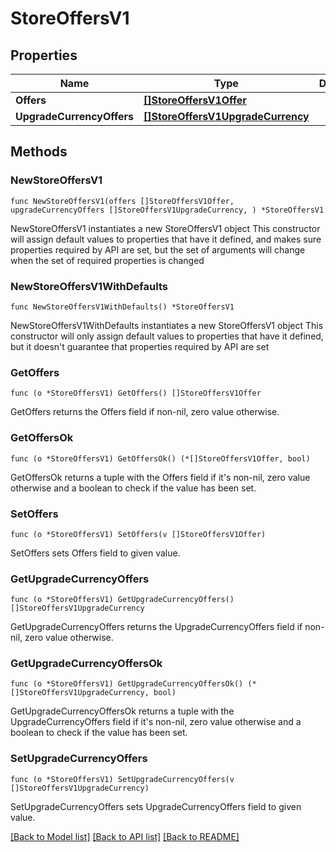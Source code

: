 # StoreOffersV1

## Properties

Name | Type | Description | Notes
------------ | ------------- | ------------- | -------------
**Offers** | [**[]StoreOffersV1Offer**](StoreOffersV1Offer.md) |  | 
**UpgradeCurrencyOffers** | [**[]StoreOffersV1UpgradeCurrency**](StoreOffersV1UpgradeCurrency.md) |  | 

## Methods

### NewStoreOffersV1

`func NewStoreOffersV1(offers []StoreOffersV1Offer, upgradeCurrencyOffers []StoreOffersV1UpgradeCurrency, ) *StoreOffersV1`

NewStoreOffersV1 instantiates a new StoreOffersV1 object
This constructor will assign default values to properties that have it defined,
and makes sure properties required by API are set, but the set of arguments
will change when the set of required properties is changed

### NewStoreOffersV1WithDefaults

`func NewStoreOffersV1WithDefaults() *StoreOffersV1`

NewStoreOffersV1WithDefaults instantiates a new StoreOffersV1 object
This constructor will only assign default values to properties that have it defined,
but it doesn't guarantee that properties required by API are set

### GetOffers

`func (o *StoreOffersV1) GetOffers() []StoreOffersV1Offer`

GetOffers returns the Offers field if non-nil, zero value otherwise.

### GetOffersOk

`func (o *StoreOffersV1) GetOffersOk() (*[]StoreOffersV1Offer, bool)`

GetOffersOk returns a tuple with the Offers field if it's non-nil, zero value otherwise
and a boolean to check if the value has been set.

### SetOffers

`func (o *StoreOffersV1) SetOffers(v []StoreOffersV1Offer)`

SetOffers sets Offers field to given value.


### GetUpgradeCurrencyOffers

`func (o *StoreOffersV1) GetUpgradeCurrencyOffers() []StoreOffersV1UpgradeCurrency`

GetUpgradeCurrencyOffers returns the UpgradeCurrencyOffers field if non-nil, zero value otherwise.

### GetUpgradeCurrencyOffersOk

`func (o *StoreOffersV1) GetUpgradeCurrencyOffersOk() (*[]StoreOffersV1UpgradeCurrency, bool)`

GetUpgradeCurrencyOffersOk returns a tuple with the UpgradeCurrencyOffers field if it's non-nil, zero value otherwise
and a boolean to check if the value has been set.

### SetUpgradeCurrencyOffers

`func (o *StoreOffersV1) SetUpgradeCurrencyOffers(v []StoreOffersV1UpgradeCurrency)`

SetUpgradeCurrencyOffers sets UpgradeCurrencyOffers field to given value.



[[Back to Model list]](../README.md#documentation-for-models) [[Back to API list]](../README.md#documentation-for-api-endpoints) [[Back to README]](../README.md)


